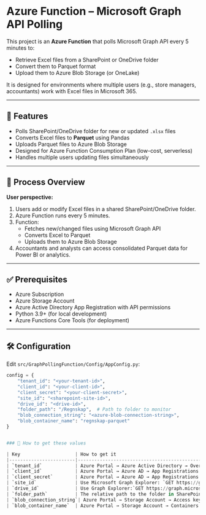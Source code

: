 # Azure Function – Microsoft Graph API Polling

This project is an **Azure Function** that polls Microsoft Graph API every 5 minutes to:

- Retrieve Excel files from a SharePoint or OneDrive folder
- Convert them to Parquet format
- Upload them to Azure Blob Storage (or OneLake)

It is designed for environments where multiple users (e.g., store managers, accountants) work with Excel files in Microsoft 365.

---

## 🚀 Features

- Polls SharePoint/OneDrive folder for new or updated `.xlsx` files
- Converts Excel files to **Parquet** using Pandas
- Uploads Parquet files to Azure Blob Storage
- Designed for Azure Function Consumption Plan (low-cost, serverless)
- Handles multiple users updating files simultaneously

---

## 📖 Process Overview

**User perspective:**

1. Users add or modify Excel files in a shared SharePoint/OneDrive folder.
2. Azure Function runs every 5 minutes.
3. Function:
   - Fetches new/changed files using Microsoft Graph API
   - Converts Excel to Parquet
   - Uploads them to Azure Blob Storage
4. Accountants and analysts can access consolidated Parquet data for Power BI or analytics.

---

## ✅ Prerequisites

- Azure Subscription
- Azure Storage Account
- Azure Active Directory App Registration with API permissions
- Python 3.9+ (for local development)
- Azure Functions Core Tools (for deployment)

---

## 🛠 Configuration

Edit `src/GraphPollingFunction/Config/AppConfig.py`:

```python
config = {
    "tenant_id": "<your-tenant-id>",
    "client_id": "<your-client-id>",
    "client_secret": "<your-client-secret>",
    "site_id": "<sharepoint-site-id>",
    "drive_id": "<drive-id>",
    "folder_path": "/Regnskap",  # Path to folder to monitor
    "blob_connection_string": "<azure-blob-connection-string>",
    "blob_container_name": "regnskap-parquet"
}


### 🔑 How to get these values

| Key                    | How to get it                                                                                                                                              |
|------------------------|------------------------------------------------------------------------------------------------------------------------------------------------------------|
| `tenant_id`            | Azure Portal → Azure Active Directory → Overview → Directory (tenant) ID                                                                                   |
| `client_id`            | Azure Portal → Azure AD → App Registrations → Select your app → Application (client) ID                                                                    |
| `client_secret`        | Azure Portal → Azure AD → App Registrations → Certificates & Secrets → New client secret                                                                   |
| `site_id`              | Use Microsoft Graph Explorer: `GET https://graph.microsoft.com/v1.0/sites/<tenant>.sharepoint.com:/sites/<site-name>`Copy the `id` field from the response |
| `drive_id`             | Use Graph Explorer:`GET https://graph.microsoft.com/v1.0/sites/<site-id>/drives`Copy the `id` field for the document library (usually "Documents")         |
| `folder_path`          | The relative path to the folder in SharePoint or OneDrive (e.g., `/Files`)                                                                                 |
| `blob_connection_string`| Azure Portal → Storage Account → Access keys → Connection string                                                                                          |
| `blob_container_name`  | Azure Portal → Storage Account → Containers → Your container name (e.g., `files-parquet`)                                                                  |

```

